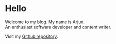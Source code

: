 # Hello

Welcome to my blog. My name is Arjun.<br>
An enthusiast software developer and content writer.

Visit my [Github repository](https://github.com/arjunvtsuresh).
